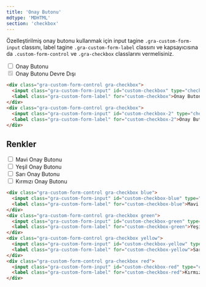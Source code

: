 ```yaml
---
title: 'Onay Butonu'
mdtype: 'MDHTML'
section: 'checkbox'
---
```


Özelleştirilmiş onay butonu kullanmak için input tagine `.gra-custom-form-input` classını, label tagine `.gra-custom-form-label` classını ve kapsayıcısına da `.custom-form-control` ve `.gra-checkbox` classlarını vermelisiniz.


<div class="gra-doc-s-wrapper">
  <div class="gra-custom-form-control gra-checkbox">
    <input class="gra-custom-form-input" id="custom-checkbox" type="checkbox"  />
    <label class="gra-custom-form-label" for="user-content-custom-checkbox">Onay Butonu</label>
  </div>
  <div class="gra-custom-form-control gra-checkbox">
    <input class="gra-custom-form-input" id="custom-checkbox-2" type="checkbox" disabled checked />
    <label class="gra-custom-form-label" for="custom-checkbox-2">Onay Butonu Devre Dışı</label>
  </div>
</div>

```html
<div class="gra-custom-form-control gra-checkbox">
  <input class="gra-custom-form-input" id="custom-checkbox" type="checkbox"  />
  <label class="gra-custom-form-label" for="custom-checkbox">Onay Butonu</label>
</div>
<div class="gra-custom-form-control gra-checkbox">
  <input class="gra-custom-form-input" id="custom-checkbox-2" type="checkbox" disabled checked />
  <label class="gra-custom-form-label" for="custom-checkbox-2">Onay Butonu Devre Dışı</label>
</div>
```

## Renkler

<div class="gra-doc-s-wrapper">
  <div class="gra-custom-form-control gra-checkbox blue">
    <input class="gra-custom-form-input" id="custom-checkbox-blue" type="checkbox"/>
    <label class="gra-custom-form-label" for="user-content-custom-checkbox-blue">Mavi Onay Butonu</label>
  </div>
  <div class="gra-custom-form-control gra-checkbox green">
    <input class="gra-custom-form-input" id="custom-checkbox-green" type="checkbox"/>
    <label class="gra-custom-form-label" for="user-content-custom-checkbox-green">Yeşil Onay Butonu</label>
  </div>
  <div class="gra-custom-form-control gra-checkbox yellow">
    <input class="gra-custom-form-input" id="custom-checkbox-yellow" type="checkbox"/>
    <label class="gra-custom-form-label" for="user-content-custom-checkbox-yellow">Sarı Onay Butonu</label>
  </div>
  <div class="gra-custom-form-control gra-checkbox red">
    <input class="gra-custom-form-input" id="custom-checkbox-red" type="checkbox"/>
    <label class="gra-custom-form-label" for="user-content-custom-checkbox-red">Kırmızı Onay Butonu</label>
  </div>
</div>

```html
<div class="gra-custom-form-control gra-checkbox blue">
  <input class="gra-custom-form-input" id="custom-checkbox-blue" type="checkbox"/>
  <label class="gra-custom-form-label" for="custom-checkbox-blue">Mavi Onay Butonu</label>
</div>
<div class="gra-custom-form-control gra-checkbox green">
  <input class="gra-custom-form-input" id="custom-checkbox-green" type="checkbox"/>
  <label class="gra-custom-form-label" for="custom-checkbox-green">Yeşil Onay Butonu</label>
</div>
<div class="gra-custom-form-control gra-checkbox yellow">
  <input class="gra-custom-form-input" id="custom-checkbox-yellow" type="checkbox"/>
  <label class="gra-custom-form-label" for="custom-checkbox-yellow">Sarı Onay Butonu</label>
</div>
<div class="gra-custom-form-control gra-checkbox red">
  <input class="gra-custom-form-input" id="custom-checkbox-red" type="checkbox"/>
  <label class="gra-custom-form-label" for="custom-checkbox-red">Kırmızı Onay Butonu</label>
</div>
```